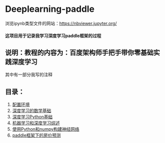 # Deeplearning-paddle
浏览ipynb类型文件的网站：<https://nbviewer.jupyter.org/>
#### 这项目用于记录我学习深度学习paddle框架的过程
## 说明：教程的内容为：百度架构师手把手带你零基础实践深度学习
其中有一部分我写的注释
## 目录：
  1. [配置环境]
  2. [深度学习的数学基础]
  3. [深度学习Python基础]
  4. [机器学习和深度学习综述]
  5. [使用Python和numpy构建神经网络]
  6. [paddle框架下的房价预测]




[配置环境]:https://github.com/youxiangming/Deeplearning-paddle/blob/master/%E6%95%99%E7%A8%8B/%E7%8E%AF%E5%A2%83%E9%85%8D%E7%BD%AE.md
[深度学习的数学基础]:https://github.com/youxiangming/Deeplearning-paddle/blob/master/%E6%95%99%E7%A8%8B/%E6%B7%B1%E5%BA%A6%E5%AD%A6%E4%B9%A0%E6%95%B0%E5%AD%A6%E5%9F%BA%E7%A1%80.md
[深度学习Python基础]:https://github.com/youxiangming/Deeplearning-paddle/blob/master/%E6%95%99%E7%A8%8B/%E6%B7%B1%E5%BA%A6%E5%AD%A6%E4%B9%A0Python%E5%9F%BA%E7%A1%80.ipynb
[使用Python和numpy构建神经网络]:https://github.com/youxiangming/Deeplearning-paddle/blob/master/%E6%95%99%E7%A8%8B/%E4%BD%BF%E7%94%A8Python%E4%B8%8Enumpy%E5%86%99%E7%A5%9E%E7%BB%8F%E7%BD%91%E7%BB%9C.ipynb
[机器学习和深度学习综述]:https://github.com/youxiangming/Deeplearning-paddle/blob/master/%E6%95%99%E7%A8%8B/%E6%9C%BA%E5%99%A8%E5%AD%A6%E4%B9%A0%E4%B8%8E%E6%B7%B1%E5%BA%A6%E5%AD%A6%E4%B9%A0%E7%BB%BC%E8%BF%B0.md
[paddle框架下的房价预测]:https://github.com/youxiangming/Deeplearning-paddle/blob/master/%E6%95%99%E7%A8%8B/paddle%E6%A1%86%E6%9E%B6%E4%B8%8B%E7%9A%84%E6%88%BF%E4%BB%B7%E9%A2%84%E6%B5%8B.ipynb
